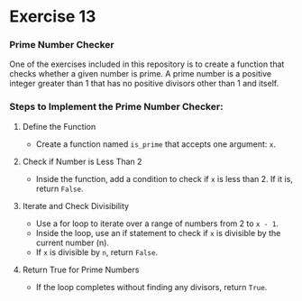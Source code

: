 # Exercise 13

### Prime Number Checker

One of the exercises included in this repository is to create a function that checks whether a given number is prime. A prime number is a positive integer greater than 1 that has no positive divisors other than 1 and itself.

### Steps to Implement the Prime Number Checker:

1. Define the Function

   - Create a function named `is_prime` that accepts one argument: `x`.

2. Check if Number is Less Than 2

   - Inside the function, add a condition to check if `x` is less than 2. If it is, return `False`.

3. Iterate and Check Divisibility

   - Use a for loop to iterate over a range of numbers from 2 to `x - 1`.
   - Inside the loop, use an if statement to check if `x` is divisible by the current number (n).
   - If `x` is divisible by `n`, return `False`.

4. Return True for Prime Numbers

   - If the loop completes without finding any divisors, return `True`.
